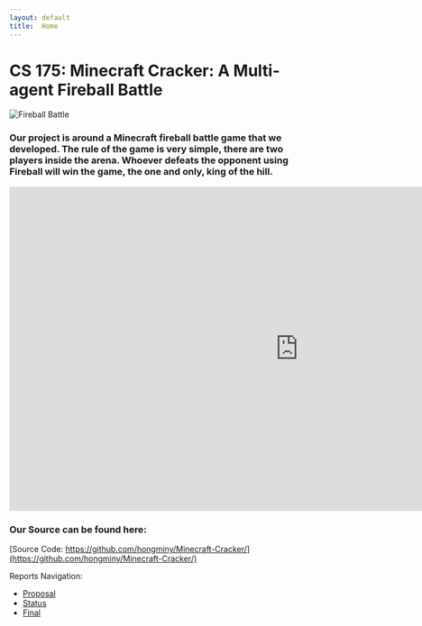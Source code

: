 ```yaml
---
layout: default
title:  Home
---
```

# CS 175: Minecraft Cracker: A Multi-agent Fireball Battle

![Fireball Battle](https://i.ytimg.com/vi/-HVxYHAch2g/maxresdefault.jpg)


### Our project is around a Minecraft fireball battle game that we developed. The rule of the game is very simple, there are two players inside the arena. Whoever defeats the opponent using Fireball will win the game, the one and only, king of the hill. 

<iframe width="1024" height="576" src="https://www.youtube.com/embed/UMcZHYxZHTo" frameborder="0" allowfullscreen="true"> </iframe>



### Our Source can be found here:
[Source Code: https://github.com/hongminy/Minecraft-Cracker/](https://github.com/hongminy/Minecraft-Cracker/)

Reports Navigation:

- [Proposal](proposal.html)
- [Status](status.html)
- [Final](final.html)
